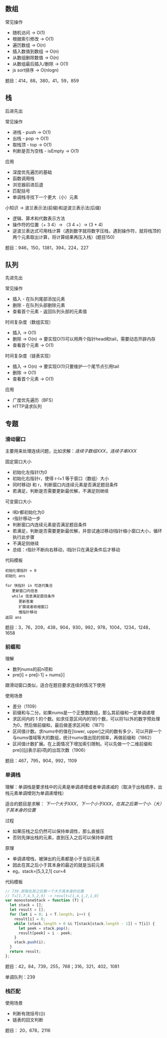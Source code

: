 ## 数组

常见操作
* 随机访问 -> O(1)
* 根据索引修改 -> O(1)
* 遍历数组 -> O(n)
* 插入数值到数组 -> O(n)
* 从数组删除数值 -> O(n)
* 从数组最后插入/删除 -> O(1)
* js sort排序 -> O(nlogn)

题目：414，88，380，41，59，859

## 栈
后进先出

常见操作
* 进栈 - push -> O(1)
* 出栈 - pop -> O(1)
* 取栈顶 - top -> O(1)
* 判断是否为空栈 - isEmpty -> O(1)

应用
* 深度优先遍历的基础
* 函数调用栈
* 浏览器前进后退
* 匹配括号
* 单调栈寻找下一个更大（小）元素

小知识 -> 波兰表示法(前缀)和逆波兰表示法(后缀)
* 逻辑、算术和代数表示方法
* 操作符的位置（+ 3 4）-> （3 4 +）-> (3 + 4)
* 逆波兰表达式可用栈计算（遇到数字就将数字压栈，遇到操作符，就将栈顶的两个元素取出计算，将计算结果再压入栈）(题目150)

题目：946，150，1381，394，224，227

## 队列
先进先出
 
常见操作
* 插入 - 在队列尾部添加元素
* 删除 - 在队列头部删除元素
* 查看首个元素 - 返回队列头部的元素值

时间复杂度（数组实现）
* 插入 -> O(1) 
* 删除 -> O(n) -> 要实现O(1)可以用两个指针head和tail，需要动态开辟内存
* 查看首个元素 -> O(1)
 
时间复杂度（链表实现）
* 插入 -> O(n) -> 要实现O(1)只要维护一个尾节点引用tail
* 删除 -> O(1)
* 查看首个元素 -> O(1)

应用
* 广度优先遍历（BFS）
* HTTP请求队列

## 专题

### 滑动窗口
主要用来处理连续问题，比如求解：*连续子数组XXX*，*连续子串XXX*

固定窗口大小
* 初始化左指针l为0
* 初始化右指针r，使得 r-l+1 等于窗口（数组）大小
* 同时移动l 和 r，判断窗口内连续元素是否满足题目条件
* 若满足，判断是否需要更新最优解，不满足则继续

可变窗口大小
* l和r都初始化为0
* r指针移动一步
* 判断窗口内连续元素是否满足题目条件
* 若满足，判断是否需要更新最优解，并尝试通过移动l指针缩小窗口大小，循环执行此步骤
* 不满足则继续
* 总结：r指针不断向右移动，l指针只在满足条件后才移动

代码模板
```
初始化慢指针 = 0
初始化 ans

for 快指针 in 可迭代集合
   更新窗口内信息
   while 信息满足题目条件
      更新答案
      扩展或者收缩窗口
      慢指针移动
返回 ans
```

题目：3，76，209，438，904，930，992，978，1004，1234，1248，1658

### 前缀和
理解
* 数列nums的前n项和
* pre[i] = pre[i-1] + nums[i]

跟滑动窗口类似，适合在题目要求连续的情况下使用

使用场景
* 差分（1109）
* 前缀和与二分。如果nums是一个正整数数组，那么其前缀和一定单调递增
* 求区间内的 1 的个数。如求任意区间内的1的个数，可以将1以外的数字预处理为0，然后做前缀和，最后做差求区间和（1871）
* 区间值计数。求nums中的值在[lower, upper]之间的数有多少，可以开辟一个与nums值域等大的数组，统计nums值出现的频率，再做前缀和（1862）
* 区间值计数扩展。在上面情况下增加索引限制。可以先做一个二维前缀和pre[i][j]表示前i项j的出现次数（1906）

题目：467，795，904，992，1109

### 单调栈
理解：单调栈是要求栈中的元素是单调递增或者单调递减的（取决于出栈顺序，出栈元素单调增则为单调递增栈）

适合的题目是求解： *下一个大于XXX*，*下一个小于XXX*，*在其之后第一个小（大）于其本身的位置*

过程
* 如果压栈之后仍然可以保持单调性，那么直接压
* 否则先弹出栈的元素，直到压入之后可以保持单调性

原理
* 单调递增栈，被弹出的元素都是小于当前元素
* 因此在其之后小于其本身的最近的就是当前元素
* eg，stack=[5,3,2,1] cur=4

代码模板
```javascript
// 739.获取在其之后第一个大于其本身的位置
// T=[1,7,4,5,2,9] -> result=[1,4,1,2,1,0]
var monostoneStack = function (T) {
  let stack = [];
  let result = [];
  for (let i = 0; i < T.length; i++) {
    result[i] = 0;
    while (stack.length > 0 && T[stack[stack.length - 1]] < T[i]) {
      let peek = stack.pop();
      result[peek] = i - peek;
    }
    stack.push(i);
  }
  return result;
};
```

题目：42，84，739，255，768；316，321，402，1081

单调队列：239

### 栈匹配
使用场景
* 判断有效括号(())
* 链表的回文判断

题目： 20，678，2116

